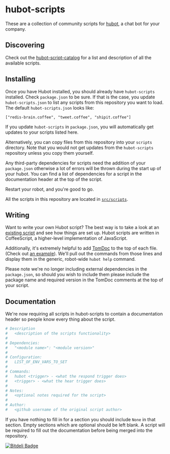 # hubot-scripts

These are a collection of community scripts for [hubot][hubot], a chat bot for
your company.


## Discovering

Check out the [hubot-script-catalog][script-catalog] for a list and description
of all the available scripts.

## Installing

Once you have Hubot installed, you should already have `hubot-scripts`
installed. Check `package.json` to be sure. If that is the case, you update
`hubot-scripts.json` to list any scripts from this repository you want to load.
The default `hubot-scripts.json` looks like:

    ["redis-brain.coffee", "tweet.coffee", "shipit.coffee"]
    
If you update `hubot-scripts` in `package.json`, you will automatically get
updates to your scripts listed here.
    
Alternatively, you can copy files from this repository into your `scripts`
directory. Note that you would not get updates from the `hubot-scripts`
repository unless you copy them yourself.

Any third-party dependencies for scripts need the addition of your
`package.json` otherwise a lot of errors will be thrown during the start up of
your hubot. You can find a list of dependencies for a script in the
documentation header at the top of the script.

Restart your robot, and you're good to go.

All the scripts in this repository are located in [`src/scripts`][src-scripts].

## Writing

Want to write your own Hubot script? The best way is to take a look at an
[existing script][example-script] and see how things are set up. Hubot scripts
are written in CoffeeScript, a higher-level implementation of JavaScript.

Additionally, it's extremely helpful to add [TomDoc][tomdoc] to the top of each
file. (Check out [an example][example-script-doc]). We'll pull out the commands
from those lines and display them in the generic, robot-wide `hubot help`
command.

Please note we're no longer including external dependencies in the
`package.json`, so should you wish to include them please include the package
name and required version in the TomDoc comments at the top of your script.

## Documentation

We're now requiring all scripts in hubot-scripts to contain a documentation
header so people know every thing about the script.

```coffeescript
# Description
#   <description of the scripts functionality>
#
# Dependencies:
#   "<module name>": "<module version>"
#
# Configuration:
#   LIST_OF_ENV_VARS_TO_SET
#
# Commands:
#   hubot <trigger> - <what the respond trigger does>
#   <trigger> - <what the hear trigger does>
#
# Notes:
#   <optional notes required for the script>
#
# Author:
#   <github username of the original script author>
```

If you have nothing to fill in for a section you should include `None` in that
section. Empty sections which are optional should be left blank. A script will
be required to fill out the documentation before being merged into the
repository.

[hubot]: https://github.com/github/hubot
[script-catalog]: http://hubot-script-catalog.herokuapp.com
[src-scripts]: https://github.com/github/hubot-scripts/tree/master/src/scripts
[tomdoc]: http://tomdoc.org
[example-script]: https://github.com/github/hubot-scripts/blob/master/src/scripts/tweet.coffee 
[hubot-script-tests]: https://github.com/github/hubot-scripts/blob/master/test/tests.coffee
[example-script-doc]: https://github.com/github/hubot-scripts/blob/master/src/scripts/speak.coffee#L1-5


[![Bitdeli Badge](https://d2weczhvl823v0.cloudfront.net/Alaude/hubot-scripts/trend.png)](https://bitdeli.com/free "Bitdeli Badge")

